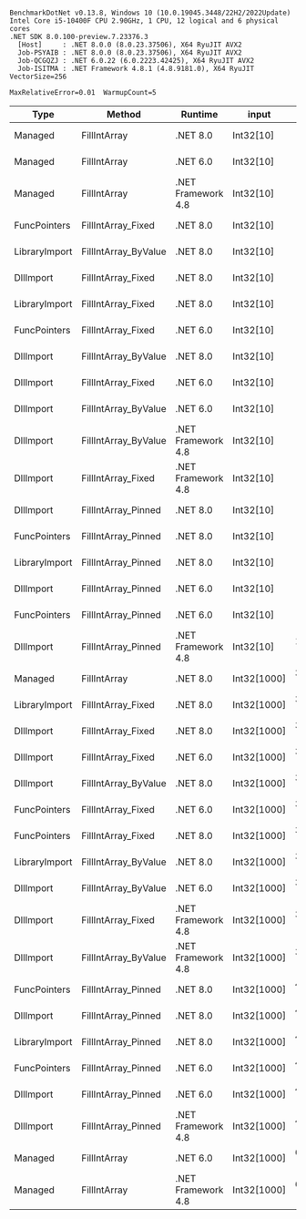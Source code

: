 ```

BenchmarkDotNet v0.13.8, Windows 10 (10.0.19045.3448/22H2/2022Update)
Intel Core i5-10400F CPU 2.90GHz, 1 CPU, 12 logical and 6 physical cores
.NET SDK 8.0.100-preview.7.23376.3
  [Host]     : .NET 8.0.0 (8.0.23.37506), X64 RyuJIT AVX2
  Job-PSYAIB : .NET 8.0.0 (8.0.23.37506), X64 RyuJIT AVX2
  Job-QCGQZJ : .NET 6.0.22 (6.0.2223.42425), X64 RyuJIT AVX2
  Job-ISITMA : .NET Framework 4.8.1 (4.8.9181.0), X64 RyuJIT VectorSize=256

MaxRelativeError=0.01  WarmupCount=5  

```
| Type          | Method               | Runtime            | input       | Mean       | Error     | StdDev    | Median     | Min        | Max        | Allocated |
|-------------- |--------------------- |------------------- |------------ |-----------:|----------:|----------:|-----------:|-----------:|-----------:|----------:|
| Managed       | FillIntArray         | .NET 8.0           | Int32[10]   |   4.969 ns | 0.0012 ns | 0.0010 ns |   4.969 ns |   4.968 ns |   4.972 ns |         - |
| Managed       | FillIntArray         | .NET 6.0           | Int32[10]   |   5.653 ns | 0.0043 ns | 0.0038 ns |   5.653 ns |   5.647 ns |   5.659 ns |         - |
| Managed       | FillIntArray         | .NET Framework 4.8 | Int32[10]   |   6.366 ns | 0.0031 ns | 0.0026 ns |   6.366 ns |   6.361 ns |   6.371 ns |         - |
| FuncPointers  | FillIntArray_Fixed   | .NET 8.0           | Int32[10]   |  11.196 ns | 0.0098 ns | 0.0092 ns |  11.190 ns |  11.187 ns |  11.210 ns |         - |
| LibraryImport | FillIntArray_ByValue | .NET 8.0           | Int32[10]   |  11.471 ns | 0.0036 ns | 0.0034 ns |  11.470 ns |  11.467 ns |  11.478 ns |         - |
| DllImport     | FillIntArray_Fixed   | .NET 8.0           | Int32[10]   |  11.576 ns | 0.0019 ns | 0.0016 ns |  11.576 ns |  11.574 ns |  11.579 ns |         - |
| LibraryImport | FillIntArray_Fixed   | .NET 8.0           | Int32[10]   |  11.623 ns | 0.0036 ns | 0.0030 ns |  11.622 ns |  11.620 ns |  11.629 ns |         - |
| FuncPointers  | FillIntArray_Fixed   | .NET 6.0           | Int32[10]   |  11.729 ns | 0.0069 ns | 0.0064 ns |  11.728 ns |  11.722 ns |  11.743 ns |         - |
| DllImport     | FillIntArray_ByValue | .NET 8.0           | Int32[10]   |  12.039 ns | 0.0139 ns | 0.0130 ns |  12.041 ns |  12.011 ns |  12.058 ns |         - |
| DllImport     | FillIntArray_Fixed   | .NET 6.0           | Int32[10]   |  12.129 ns | 0.0055 ns | 0.0049 ns |  12.130 ns |  12.119 ns |  12.136 ns |         - |
| DllImport     | FillIntArray_ByValue | .NET 6.0           | Int32[10]   |  12.312 ns | 0.0043 ns | 0.0038 ns |  12.311 ns |  12.308 ns |  12.322 ns |         - |
| DllImport     | FillIntArray_ByValue | .NET Framework 4.8 | Int32[10]   |  17.263 ns | 0.0080 ns | 0.0067 ns |  17.259 ns |  17.258 ns |  17.279 ns |         - |
| DllImport     | FillIntArray_Fixed   | .NET Framework 4.8 | Int32[10]   |  18.176 ns | 0.0205 ns | 0.0191 ns |  18.169 ns |  18.144 ns |  18.214 ns |         - |
| DllImport     | FillIntArray_Pinned  | .NET 8.0           | Int32[10]   |  55.152 ns | 0.0199 ns | 0.0166 ns |  55.155 ns |  55.128 ns |  55.184 ns |         - |
| FuncPointers  | FillIntArray_Pinned  | .NET 8.0           | Int32[10]   |  55.228 ns | 0.0085 ns | 0.0075 ns |  55.227 ns |  55.212 ns |  55.242 ns |         - |
| LibraryImport | FillIntArray_Pinned  | .NET 8.0           | Int32[10]   |  55.381 ns | 0.0205 ns | 0.0182 ns |  55.386 ns |  55.352 ns |  55.412 ns |         - |
| DllImport     | FillIntArray_Pinned  | .NET 6.0           | Int32[10]   |  62.098 ns | 0.0261 ns | 0.0231 ns |  62.093 ns |  62.063 ns |  62.152 ns |         - |
| FuncPointers  | FillIntArray_Pinned  | .NET 6.0           | Int32[10]   |  62.184 ns | 0.0279 ns | 0.0261 ns |  62.168 ns |  62.161 ns |  62.249 ns |         - |
| DllImport     | FillIntArray_Pinned  | .NET Framework 4.8 | Int32[10]   | 111.590 ns | 0.0823 ns | 0.0729 ns | 111.556 ns | 111.532 ns | 111.782 ns |         - |
| Managed       | FillIntArray         | .NET 8.0           | Int32[1000] | 358.394 ns | 0.1292 ns | 0.1209 ns | 358.368 ns | 358.226 ns | 358.646 ns |         - |
| LibraryImport | FillIntArray_Fixed   | .NET 8.0           | Int32[1000] | 387.815 ns | 0.1010 ns | 0.0843 ns | 387.835 ns | 387.659 ns | 387.919 ns |         - |
| DllImport     | FillIntArray_Fixed   | .NET 8.0           | Int32[1000] | 388.279 ns | 0.3016 ns | 0.2821 ns | 388.133 ns | 388.001 ns | 388.938 ns |         - |
| DllImport     | FillIntArray_Fixed   | .NET 6.0           | Int32[1000] | 389.723 ns | 0.2248 ns | 0.1877 ns | 389.638 ns | 389.564 ns | 390.116 ns |         - |
| DllImport     | FillIntArray_ByValue | .NET 8.0           | Int32[1000] | 391.488 ns | 0.2152 ns | 0.2013 ns | 391.401 ns | 391.290 ns | 391.885 ns |         - |
| FuncPointers  | FillIntArray_Fixed   | .NET 6.0           | Int32[1000] | 392.143 ns | 0.1776 ns | 0.1574 ns | 392.226 ns | 391.874 ns | 392.318 ns |         - |
| FuncPointers  | FillIntArray_Fixed   | .NET 8.0           | Int32[1000] | 392.270 ns | 0.0415 ns | 0.0368 ns | 392.262 ns | 392.217 ns | 392.350 ns |         - |
| LibraryImport | FillIntArray_ByValue | .NET 8.0           | Int32[1000] | 392.346 ns | 1.0702 ns | 1.0011 ns | 391.764 ns | 391.476 ns | 394.275 ns |         - |
| DllImport     | FillIntArray_ByValue | .NET 6.0           | Int32[1000] | 393.126 ns | 0.0753 ns | 0.0667 ns | 393.121 ns | 392.991 ns | 393.233 ns |         - |
| DllImport     | FillIntArray_Fixed   | .NET Framework 4.8 | Int32[1000] | 395.629 ns | 0.1045 ns | 0.0873 ns | 395.632 ns | 395.473 ns | 395.815 ns |         - |
| DllImport     | FillIntArray_ByValue | .NET Framework 4.8 | Int32[1000] | 397.229 ns | 0.0595 ns | 0.0557 ns | 397.232 ns | 397.112 ns | 397.313 ns |         - |
| FuncPointers  | FillIntArray_Pinned  | .NET 8.0           | Int32[1000] | 420.244 ns | 0.1437 ns | 0.1274 ns | 420.198 ns | 420.078 ns | 420.510 ns |         - |
| DllImport     | FillIntArray_Pinned  | .NET 8.0           | Int32[1000] | 420.323 ns | 0.2543 ns | 0.2379 ns | 420.327 ns | 419.767 ns | 420.666 ns |         - |
| LibraryImport | FillIntArray_Pinned  | .NET 8.0           | Int32[1000] | 421.031 ns | 0.2517 ns | 0.2355 ns | 421.030 ns | 420.656 ns | 421.565 ns |         - |
| FuncPointers  | FillIntArray_Pinned  | .NET 6.0           | Int32[1000] | 427.671 ns | 0.2681 ns | 0.2376 ns | 427.661 ns | 427.258 ns | 428.029 ns |         - |
| DllImport     | FillIntArray_Pinned  | .NET 6.0           | Int32[1000] | 427.834 ns | 0.1249 ns | 0.1043 ns | 427.835 ns | 427.684 ns | 428.020 ns |         - |
| DllImport     | FillIntArray_Pinned  | .NET Framework 4.8 | Int32[1000] | 483.684 ns | 0.1473 ns | 0.1306 ns | 483.642 ns | 483.559 ns | 483.990 ns |         - |
| Managed       | FillIntArray         | .NET 6.0           | Int32[1000] | 614.694 ns | 0.7558 ns | 0.7070 ns | 614.600 ns | 613.406 ns | 615.939 ns |         - |
| Managed       | FillIntArray         | .NET Framework 4.8 | Int32[1000] | 614.763 ns | 0.7675 ns | 0.7179 ns | 614.707 ns | 613.776 ns | 615.868 ns |         - |
